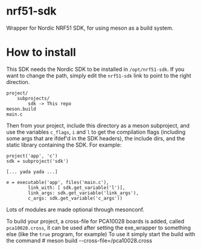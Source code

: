 # nrf51-sdk
Wrapper for Nordic NRF51 SDK, for using meson as a build system.

# How to install
This SDK needs the Nordic SDK to be installed in `/opt/nrf51-sdk`. If you want to change
the path, simply edit the `nrf51-sdk` link to point to the right direction.

    project/
        subprojects/
            sdk -> This repo
    meson.build
    main.c

Then from your project, include this directory as a meson subproject, and use the variables
`c_flags`, `i` and `l` to get the compilation flags (including some args that are ifdef'd in
the SDK headers), the include dirs, and the static library containing the SDK. For example:

    project('app', 'c')
    sdk = subproject('sdk')

    [... yada yada ...]
    
    e = executable('app', files('main.c'),
            link_with: [ sdk.get_variable('l')],
            link_args: sdk.get_variable('link_args'),
            c_args: sdk.get_variable('c_args'))

Lots of modules are made optional through mesonconf.

To build your project, a cross-file for PCA10028 boards is added, called `pca10028.cross`, it
can be used after setting the exe_wrapper to something else (like the `true` program, for example)
To use it simply start the build with the command
    # meson build --cross-file=<path to sdk>/pca10028.cross
